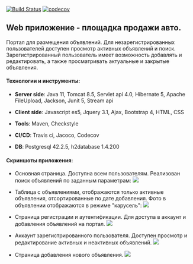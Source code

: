 [![Build Status](https://travis-ci.org/AlexandrMoralev/amoralev.svg?branch=master)](https://travis-ci.org/AlexandrMoralev/amoralev/todo_list)
[![codecov](https://codecov.io/gh/AlexandrMoralev/amoralev/branch/master/graph/badge.svg)](https://codecov.io/gh/AlexandrMoralev/amoralev/todo_list)


## Web приложение - площадка продажи авто.
Портал для размещения объявлений.
Для незарегистрированных пользователей доступен просмотр активных объявлений и поиск. 
Зарегистрированный пользователь имеет возможность добавлять и редактировать, а также просматривать актуальные и закрытые объявления.

#### Технологии и инструменты:

* **Server side**: Java 11, Tomcat 8.5, Servlet api 4.0, Hibernate 5, Apache FileUpload, Jackson, Junit 5, Stream api   
* **Client side**: Javascript es5, Jquery 3.1, Ajax, Bootstrap 4, HTML, CSS

* **Tools**: Maven, Checkstyle
* **CI/CD**:  Travis ci, Jacoco, Codecov
* **DB**: Postgresql 42.2.5, h2database 1.4.200

#### Скриншоты приложения:

* Основная страница. Доступна всем пользователям.
 Реализован поиск объявлений по заданным параметрам:
![](/screenshots/main-page-filters.png)

* Таблица с объявлениями,
 отображаются только активные объявления, отсортированные по дате добавления. Фото в объявлении отображаются в режиме "карусель":
![](/screenshots/main-page-items.png)

* Страница регистрации и аутентификации. Для доступа в аккаунт и добавления объявлений на портал.
![](/screenshots/login-page.png)

* Аккаунт зарегистрированного пользователя. Доступен просмотр и редактирование активных и неактивных объявлений.
![](/screenshots/account-page.png)

* Страница добавления нового объявления.
![](/screenshots/create-item-page.png)


